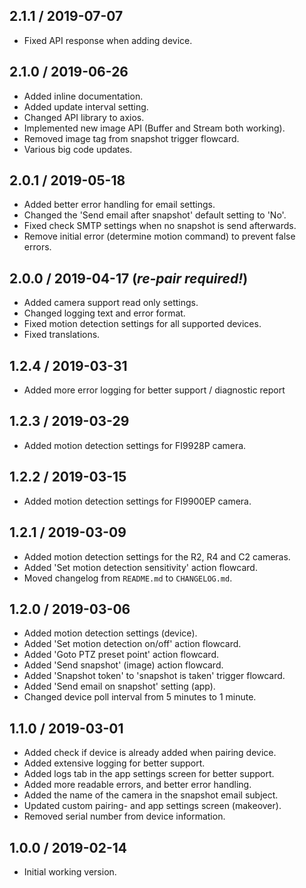 ## 2.1.1 / 2019-07-07
- Fixed API response when adding device.


## 2.1.0 / 2019-06-26
- Added inline documentation.
- Added update interval setting.
- Changed API library to axios.
- Implemented new image API (Buffer and Stream both working).
- Removed image tag from snapshot trigger flowcard.
- Various big code updates.


## 2.0.1 / 2019-05-18
- Added better error handling for email settings.
- Changed the 'Send email after snapshot' default setting to 'No'.
- Fixed check SMTP settings when no snapshot is send afterwards.
- Remove initial error (determine motion command) to prevent false errors.


## 2.0.0 / 2019-04-17 (*re-pair required!*)
- Added camera support read only settings.
- Changed logging text and error format.
- Fixed motion detection settings for all supported devices.
- Fixed translations.


## 1.2.4 / 2019-03-31
- Added more error logging for better support / diagnostic report


## 1.2.3 / 2019-03-29
- Added motion detection settings for FI9928P camera.


## 1.2.2 / 2019-03-15
- Added motion detection settings for FI9900EP camera.


## 1.2.1 / 2019-03-09
- Added motion detection settings for the R2, R4 and C2 cameras.
- Added 'Set motion detection sensitivity' action flowcard.
- Moved changelog from `README.md` to `CHANGELOG.md`.


## 1.2.0 / 2019-03-06
- Added motion detection settings (device).
- Added 'Set motion detection on/off' action flowcard.
- Added 'Goto PTZ preset point' action flowcard.
- Added 'Send snapshot' (image) action flowcard.
- Added 'Snapshot token' to 'snapshot is taken' trigger flowcard.
- Added 'Send email on snapshot' setting (app).
- Changed device poll interval from 5 minutes to 1 minute.


## 1.1.0 / 2019-03-01
- Added check if device is already added when pairing device.
- Added extensive logging for better support.
- Added logs tab in the app settings screen for better support.
- Added more readable errors, and better error handling.
- Added the name of the camera in the snapshot email subject.
- Updated custom pairing- and app settings screen (makeover).
- Removed serial number from device information.


## 1.0.0 / 2019-02-14
- Initial working version.
